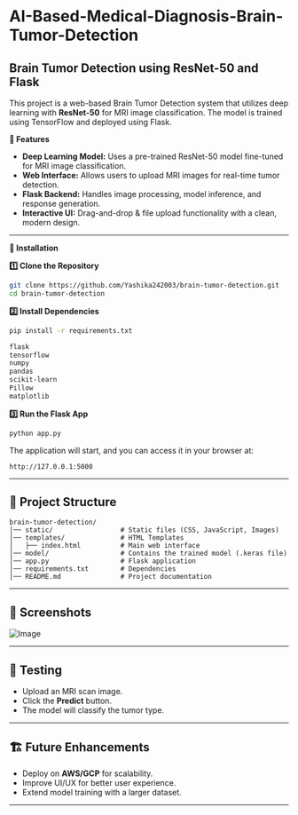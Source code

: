 # AI-Based-Medical-Diagnosis-Brain-Tumor-Detection

## Brain Tumor Detection using ResNet-50 and Flask

This project is a web-based Brain Tumor Detection system that utilizes deep learning with **ResNet-50** for MRI image classification. The model is trained using TensorFlow and deployed using Flask.

**📌 Features**
- **Deep Learning Model:** Uses a pre-trained ResNet-50 model fine-tuned for MRI image classification.
- **Web Interface:** Allows users to upload MRI images for real-time tumor detection.
- **Flask Backend:** Handles image processing, model inference, and response generation.
- **Interactive UI:** Drag-and-drop & file upload functionality with a clean, modern design.

---

**🚀 Installation**

**1️⃣ Clone the Repository**
```sh
git clone https://github.com/Yashika242003/brain-tumor-detection.git
cd brain-tumor-detection
```

**2️⃣ Install Dependencies**
```sh
pip install -r requirements.txt

flask
tensorflow
numpy
pandas
scikit-learn
Pillow
matplotlib

```
**3️⃣ Run the Flask App**
```sh
python app.py
```

The application will start, and you can access it in your browser at:
```
http://127.0.0.1:5000
```

---

## 📁 Project Structure
```
brain-tumor-detection/
│── static/                 # Static files (CSS, JavaScript, Images)
│── templates/              # HTML Templates
│   ├── index.html          # Main web interface
│── model/                  # Contains the trained model (.keras file)
│── app.py                  # Flask application
│── requirements.txt        # Dependencies
│── README.md               # Project documentation
```

---

## 📸 Screenshots

![Image](https://github.com/user-attachments/assets/85b5ee7b-1487-4920-9ae2-a44f33f1bb6f)

---

## 🧪 Testing
- Upload an MRI scan image.
- Click the **Predict** button.
- The model will classify the tumor type.

---

## 🏗 Future Enhancements
- Deploy on **AWS/GCP** for scalability.
- Improve UI/UX for better user experience.
- Extend model training with a larger dataset.

---


